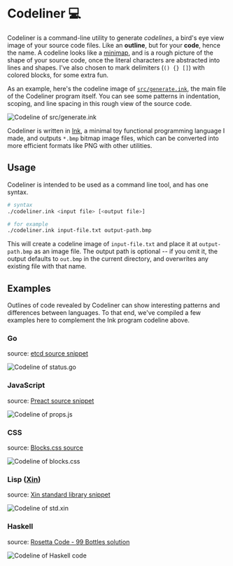 # Codeliner 💻

Codeliner is a command-line utility to generate _codelines_, a bird's eye view image of your source code files. Like an **outline**, but for your **code**, hence the name. A codeline looks like a [minimap](https://code.visualstudio.com/docs/getstarted/userinterface#_minimap), and is a rough picture of the shape of your source code, once the literal characters are abstracted into lines and shapes. I've also chosen to mark delimiters (`() {} []`) with colored blocks, for some extra fun.

As an example, here's the codeline image of [`src/generate.ink`](src/generate.ink), the main file of the Codeliner program itself. You can see some patterns in indentation, scoping, and line spacing in this rough view of the source code.

![Codeline of src/generate.ink](assets/ex.bmp)

Codeliner is written in [Ink](https://github.com/thesephist/ink), a minimal toy functional programming language I made, and outputs `*.bmp` bitmap image files, which can be converted into more efficient formats like PNG with other utilities.

## Usage

Codeliner is intended to be used as a command line tool, and has one syntax.

```sh
# syntax
./codeliner.ink <input file> [<output file>]

# for example
./codeliner.ink input-file.txt output-path.bmp
```

This will create a codeline image of `input-file.txt` and place it at `output-path.bmp` as an image file. The output path is optional -- if you omit it, the output defaults to `out.bmp` in the current directory, and overwrites any existing file with that name.

## Examples

Outlines of code revealed by Codeliner can show interesting patterns and differences between languages. To that end, we've compiled a few examples here to complement the Ink program codeline above.

### Go

source: [etcd source snippet](https://github.com/etcd-io/etcd/blob/master/raft/status.go)

![Codeline of status.go](assets/go.bmp)

### JavaScript

source: [Preact source snippet](https://github.com/preactjs/preact/blob/master/src/diff/props.js)

![Codeline of props.js](assets/js.bmp)

### CSS

source: [Blocks.css source](https://github.com/thesephist/blocks.css/blob/master/src/blocks.css)

![Codeline of blocks.css](assets/css.bmp)

### Lisp ([Xin](https://github.com/thesephist/xin))

source: [Xin standard library snippet](https://github.com/thesephist/xin/blob/master/lib/std.xin)

![Codeline of std.xin](assets/xin.bmp)

### Haskell

source: [Rosetta Code - 99 Bottles solution](https://rosettacode.org/wiki/99_Bottles_of_Beer#Haskell)

![Codeline of Haskell code](assets/haskell.bmp)
